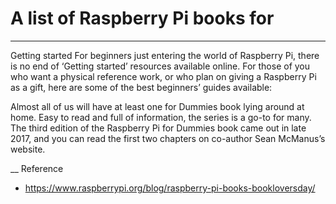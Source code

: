# A list of Raspberry Pi books for 
____

Getting started
For beginners just entering the world of Raspberry Pi, there is no end of ‘Getting started’ resources available online. For those of you who want a physical reference work, or who plan on giving a Raspberry Pi as a gift, here are some of the best beginners’ guides available:


Almost all of us will have at least one for Dummies book lying around at home. Easy to read and full of information, the series is a go-to for many. The third edition of the Raspberry Pi for Dummies book came out in late 2017, and you can read the first two chapters on co-author Sean McManus’s website.



__
Reference
* https://www.raspberrypi.org/blog/raspberry-pi-books-bookloversday/
